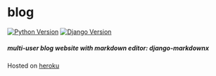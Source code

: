# blog

[![Python Version](https://img.shields.io/badge/python-3.6-brightgreen.svg)](https://python.org)
[![Django Version](https://img.shields.io/badge/django-2.2-brightgreen.svg)](https://djangoproject.com)

##### multi-user blog website with markdown editor: django-markdownx
Hosted on [heroku](https://blog-with-markdown.herokuapp.com/)
